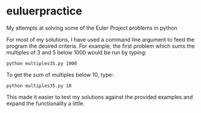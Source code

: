 # euluerpractice
My attempts at solving some of the Euler Project problems in python

For most of my solutions, I have used a command line argument to feed the program the desired criteria. For example, the first problem which sums the multiples of 3 and 5 below 1000 would be run by typing:
    
    python multiples35.py 1000
    
To get the sum of multiples below 10, type:

    python multiples35.py 10
  
This made it easier to test my solutions against the provided examples and expand the functionality a little. 
